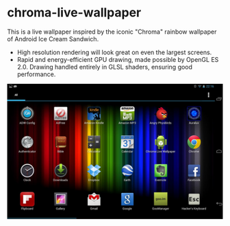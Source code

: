 # chroma-live-wallpaper
This is a live wallpaper inspired by the iconic "Chroma" rainbow wallpaper of Android Ice Cream Sandwich.
- High resolution rendering will look great on even the largest screens.
- Rapid and energy-efficient GPU drawing, made possible by OpenGL ES 2.0. Drawing handled entirely in GLSL shaders, ensuring good performance.

![Screeshot](https://github.com/ndahlquist/chroma/blob/master/screenshot.jpg)
